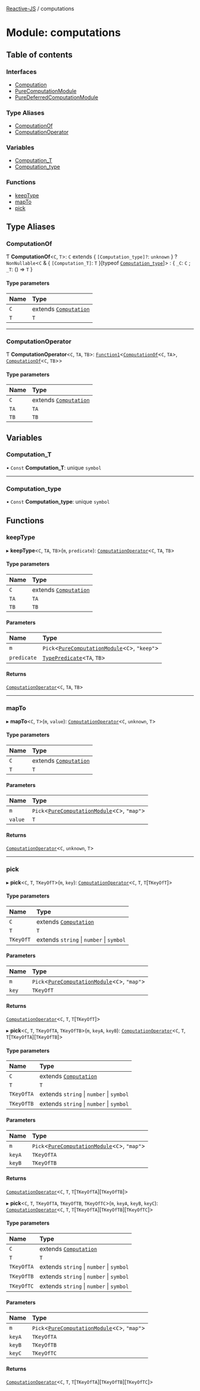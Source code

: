 [Reactive-JS](../README.md) / computations

# Module: computations

## Table of contents

### Interfaces

- [Computation](../interfaces/computations.Computation.md)
- [PureComputationModule](../interfaces/computations.PureComputationModule.md)
- [PureDeferredComputationModule](../interfaces/computations.PureDeferredComputationModule.md)

### Type Aliases

- [ComputationOf](computations.md#computationof)
- [ComputationOperator](computations.md#computationoperator)

### Variables

- [Computation\_T](computations.md#computation_t)
- [Computation\_type](computations.md#computation_type)

### Functions

- [keepType](computations.md#keeptype)
- [mapTo](computations.md#mapto)
- [pick](computations.md#pick)

## Type Aliases

### ComputationOf

Ƭ **ComputationOf**<`C`, `T`\>: `C` extends { `[Computation_type]?`: `unknown`  } ? `NonNullable`<`C` & { `[Computation_T]`: `T`  }[typeof [`Computation_type`](computations.md#computation_type)]\> : { `_C`: `C` ; `_T`: () => `T`  }

#### Type parameters

| Name | Type |
| :------ | :------ |
| `C` | extends [`Computation`](../interfaces/computations.Computation.md) |
| `T` | `T` |

___

### ComputationOperator

Ƭ **ComputationOperator**<`C`, `TA`, `TB`\>: [`Function1`](functions.md#function1)<[`ComputationOf`](computations.md#computationof)<`C`, `TA`\>, [`ComputationOf`](computations.md#computationof)<`C`, `TB`\>\>

#### Type parameters

| Name | Type |
| :------ | :------ |
| `C` | extends [`Computation`](../interfaces/computations.Computation.md) |
| `TA` | `TA` |
| `TB` | `TB` |

## Variables

### Computation\_T

• `Const` **Computation\_T**: unique `symbol`

___

### Computation\_type

• `Const` **Computation\_type**: unique `symbol`

## Functions

### keepType

▸ **keepType**<`C`, `TA`, `TB`\>(`m`, `predicate`): [`ComputationOperator`](computations.md#computationoperator)<`C`, `TA`, `TB`\>

#### Type parameters

| Name | Type |
| :------ | :------ |
| `C` | extends [`Computation`](../interfaces/computations.Computation.md) |
| `TA` | `TA` |
| `TB` | `TB` |

#### Parameters

| Name | Type |
| :------ | :------ |
| `m` | `Pick`<[`PureComputationModule`](../interfaces/computations.PureComputationModule.md)<`C`\>, ``"keep"``\> |
| `predicate` | [`TypePredicate`](functions.md#typepredicate)<`TA`, `TB`\> |

#### Returns

[`ComputationOperator`](computations.md#computationoperator)<`C`, `TA`, `TB`\>

___

### mapTo

▸ **mapTo**<`C`, `T`\>(`m`, `value`): [`ComputationOperator`](computations.md#computationoperator)<`C`, `unknown`, `T`\>

#### Type parameters

| Name | Type |
| :------ | :------ |
| `C` | extends [`Computation`](../interfaces/computations.Computation.md) |
| `T` | `T` |

#### Parameters

| Name | Type |
| :------ | :------ |
| `m` | `Pick`<[`PureComputationModule`](../interfaces/computations.PureComputationModule.md)<`C`\>, ``"map"``\> |
| `value` | `T` |

#### Returns

[`ComputationOperator`](computations.md#computationoperator)<`C`, `unknown`, `T`\>

___

### pick

▸ **pick**<`C`, `T`, `TKeyOfT`\>(`m`, `key`): [`ComputationOperator`](computations.md#computationoperator)<`C`, `T`, `T`[`TKeyOfT`]\>

#### Type parameters

| Name | Type |
| :------ | :------ |
| `C` | extends [`Computation`](../interfaces/computations.Computation.md) |
| `T` | `T` |
| `TKeyOfT` | extends `string` \| `number` \| `symbol` |

#### Parameters

| Name | Type |
| :------ | :------ |
| `m` | `Pick`<[`PureComputationModule`](../interfaces/computations.PureComputationModule.md)<`C`\>, ``"map"``\> |
| `key` | `TKeyOfT` |

#### Returns

[`ComputationOperator`](computations.md#computationoperator)<`C`, `T`, `T`[`TKeyOfT`]\>

▸ **pick**<`C`, `T`, `TKeyOfTA`, `TKeyOfTB`\>(`m`, `keyA`, `keyB`): [`ComputationOperator`](computations.md#computationoperator)<`C`, `T`, `T`[`TKeyOfTA`][`TKeyOfTB`]\>

#### Type parameters

| Name | Type |
| :------ | :------ |
| `C` | extends [`Computation`](../interfaces/computations.Computation.md) |
| `T` | `T` |
| `TKeyOfTA` | extends `string` \| `number` \| `symbol` |
| `TKeyOfTB` | extends `string` \| `number` \| `symbol` |

#### Parameters

| Name | Type |
| :------ | :------ |
| `m` | `Pick`<[`PureComputationModule`](../interfaces/computations.PureComputationModule.md)<`C`\>, ``"map"``\> |
| `keyA` | `TKeyOfTA` |
| `keyB` | `TKeyOfTB` |

#### Returns

[`ComputationOperator`](computations.md#computationoperator)<`C`, `T`, `T`[`TKeyOfTA`][`TKeyOfTB`]\>

▸ **pick**<`C`, `T`, `TKeyOfTA`, `TKeyOfTB`, `TKeyOfTC`\>(`m`, `keyA`, `keyB`, `keyC`): [`ComputationOperator`](computations.md#computationoperator)<`C`, `T`, `T`[`TKeyOfTA`][`TKeyOfTB`][`TKeyOfTC`]\>

#### Type parameters

| Name | Type |
| :------ | :------ |
| `C` | extends [`Computation`](../interfaces/computations.Computation.md) |
| `T` | `T` |
| `TKeyOfTA` | extends `string` \| `number` \| `symbol` |
| `TKeyOfTB` | extends `string` \| `number` \| `symbol` |
| `TKeyOfTC` | extends `string` \| `number` \| `symbol` |

#### Parameters

| Name | Type |
| :------ | :------ |
| `m` | `Pick`<[`PureComputationModule`](../interfaces/computations.PureComputationModule.md)<`C`\>, ``"map"``\> |
| `keyA` | `TKeyOfTA` |
| `keyB` | `TKeyOfTB` |
| `keyC` | `TKeyOfTC` |

#### Returns

[`ComputationOperator`](computations.md#computationoperator)<`C`, `T`, `T`[`TKeyOfTA`][`TKeyOfTB`][`TKeyOfTC`]\>
